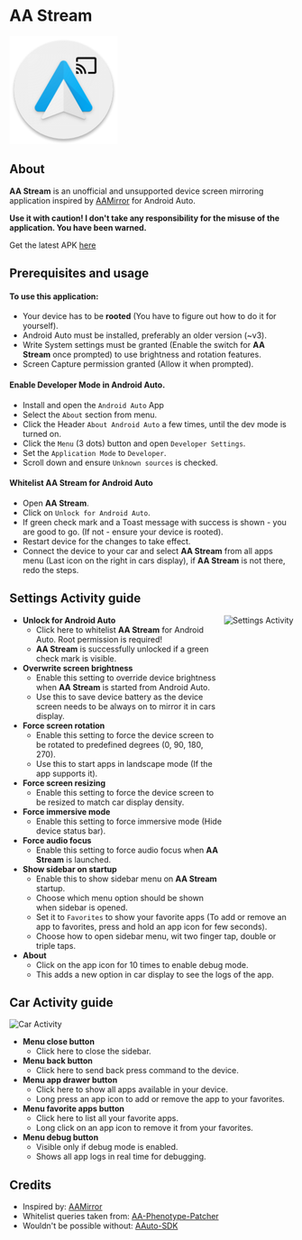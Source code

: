 # AA Stream
![App Icon](img/logo.png "App Icon") 
## About
**AA Stream** is an unofficial and unsupported device screen mirroring application inspired by [AAMirror](https://github.com/slashmax/AAMirror) for Android Auto. 

**Use it with caution! I don't take any responsibility for the misuse of the application. You have been warned.**

Get the latest APK [here](https://github.com/endyrubbin/AAStream/tree/master/apk_releases)

## Prerequisites and usage
#### To use this application:
- Your device has to be **rooted** (You have to figure out how to do it for yourself).
- Android Auto must be installed, preferably an older version (~v3).
- Write System settings must be granted (Enable the switch for **AA Stream** once prompted) to use brightness and rotation features.
- Screen Capture permission granted (Allow it when prompted).

#### Enable Developer Mode in Android Auto.
- Install and open the `Android Auto` App
- Select the `About` section from menu.
- Click the Header `About Android Auto` a few times, until the dev mode is turned on.
- Click the `Menu` (3 dots) button and open `Developer Settings`.
- Set the `Application Mode` to `Developer`.
- Scroll down and ensure `Unknown sources` is checked.

#### Whitelist AA Stream for Android Auto
- Open **AA Stream**.
- Click on `Unlock for Android Auto`.
- If green check mark and a Toast message with success is shown - you are good to go. (If not - ensure your device is rooted).
- Restart device for the changes to take effect.
- Connect the device to your car and select **AA Stream** from all apps menu (Last icon on the right in cars display), if **AA Stream** is not there, redo the steps.

## Settings Activity guide
<img align="right" src="img/settings.gif" alt="Settings Activity" height="500">

- **Unlock for Android Auto**
  - Click here to whitelist **AA Stream** for Android Auto. Root permission is required!
  - **AA Stream** is successfully unlocked if a green check mark is visible.
- **Overwrite screen brightness**
  - Enable this setting to override device brightness when **AA Stream** is started from Android Auto.
  - Use this to save device battery as the device screen needs to be always on to mirror it in cars display.
- **Force screen rotation**
  - Enable this setting to force the device screen to be rotated to predefined degrees (0, 90, 180, 270).
  - Use this to start apps in landscape mode (If the app supports it).
- **Force screen resizing**
  - Enable this setting to force the device screen to be resized to match car display density.
- **Force immersive mode**
  - Enable this setting to force immersive mode (Hide device status bar).
- **Force audio focus**
  - Enable this setting to force audio focus when **AA Stream** is launched.
- **Show sidebar on startup**
  - Enable this to show sidebar menu on **AA Stream** startup.
  - Choose which menu option should be shown when sidebar is opened.
  - Set it to `Favorites` to show your favorite apps (To add or remove an app to favorites, press and hold an app icon for few seconds).
  - Choose how to open sidebar menu, wit two finger tap, double or triple taps.
- **About**
  - Click on the app icon for 10 times to enable debug mode.
  - This adds a new option in car display to see the logs of the app.
  
## Car Activity guide
<img src="img/android_auto.gif" alt="Car Activity" height="500">
<br/>

- **Menu close button**
  - Click here to close the sidebar.
- **Menu back button**
  - Click here to send back press command to the device.
- **Menu app drawer button**
  - Click here to show all apps available in your device.
  - Long press an app icon to add or remove the app to your favorites.
- **Menu favorite apps button**
  - Click here to list all your favorite apps.
  - Long click on an app icon to remove it from your favorites.
- **Menu debug button**
  - Visible only if debug mode is enabled.
  - Shows all app logs in real time for debugging.

## Credits
- Inspired by: [AAMirror](https://github.com/slashmax/AAMirror)
- Whitelist queries taken from: [AA-Phenotype-Patcher](https://github.com/Eselter/AA-Phenotype-Patcher)
- Wouldn't be possible without: [AAuto-SDK](https://github.com/martoreto/aauto-sdk)
